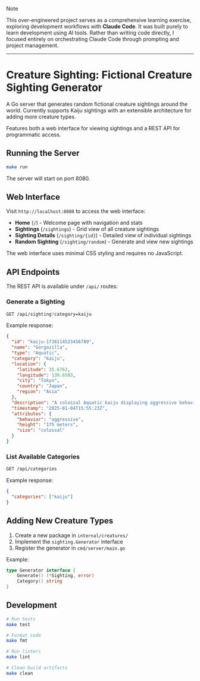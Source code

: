 > [!NOTE]
> This over-engineered project serves as a comprehensive learning exercise, exploring development workflows with **Claude Code**. It was built purely to learn development using AI tools. Rather than writing code directly, I focused entirely on orchestrating Claude Code through prompting and project management.

---

# Creature Sighting: Fictional Creature Sighting Generator

A Go server that generates random fictional creature sightings around the world. Currently supports Kaiju sightings with an extensible architecture for adding more creature types.

Features both a web interface for viewing sightings and a REST API for programmatic access.

## Running the Server

```bash
make run
```

The server will start on port 8080.

## Web Interface

Visit `http://localhost:8080` to access the web interface:

- **Home** (`/`) - Welcome page with navigation and stats
- **Sightings** (`/sightings`) - Grid view of all creature sightings
- **Sighting Details** (`/sighting/{id}`) - Detailed view of individual sightings
- **Random Sighting** (`/sighting/random`) - Generate and view new sightings

The web interface uses minimal CSS styling and requires no JavaScript.

## API Endpoints

The REST API is available under `/api/` routes:

### Generate a Sighting
```bash
GET /api/sighting?category=kaiju
```

Example response:
```json
{
  "id": "kaiju-1736114523456789",
  "name": "Gorgozilla",
  "type": "Aquatic",
  "category": "kaiju",
  "location": {
    "latitude": 35.6762,
    "longitude": 139.6503,
    "city": "Tokyo",
    "country": "Japan",
    "region": "Asia"
  },
  "description": "A colossal Aquatic kaiju displaying aggressive behavior",
  "timestamp": "2025-01-04T15:55:23Z",
  "attributes": {
    "behavior": "aggressive",
    "height": "175 meters",
    "size": "colossal"
  }
}
```

### List Available Categories
```bash
GET /api/categories
```

Example response:
```json
{
  "categories": ["kaiju"]
}
```

## Adding New Creature Types

1. Create a new package in `internal/creatures/`
2. Implement the `sighting.Generator` interface
3. Register the generator in `cmd/server/main.go`

Example:
```go
type Generator interface {
    Generate() (*Sighting, error)
    Category() string
}
```

## Development

```bash
# Run tests
make test

# Format code
make fmt

# Run linters
make lint

# Clean build artifacts
make clean
```

